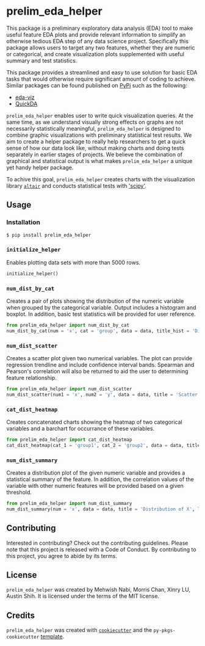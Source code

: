 # prelim_eda_helper

This package is a preliminary exploratory data analysis (EDA) tool to make useful feature EDA plots and provide relevant information to simplify an otherwise tedious EDA step of any data science project. Specifically this package allows users to target any two features, whether they are numeric or categorical, and create visualization plots supplemented with useful summary and test statistics.

This package provides a streamlined and easy to use solution for basic EDA tasks that would otherwise require significant amount of coding to achieve. Similar packages can be found published on [PyPi](https://pypi.org/search/?q=eda&page=1) such as the following:

- [eda-viz](https://github.com/ajaymaity/eda-viz)
- [QuickDA](https://github.com/sid-the-coder/QuickDA)

`prelim_eda_helper` enables user to write quick visualization queries. At the same time, as we understand visually strong effects on graphs are not necessarily statistically meaningful, `prelim_eda_helper` is designed to combine graphic visualizations with preliminary statistical test results. We aim to create a helper package to really help researchers to get a quick sense of how our data look like, without making charts and doing tests separately in earlier stages of projects. We believe the combination of graphical and statistical output is what makes `prelim_eda_helper` a unique yet handy helper package.

To achive this goal, `prelim_eda_helper` creates charts with the visualization library [`altair`](https://altair-viz.github.io/) and conducts statistical tests with ['scipy'](https://scipy.org/).

## Usage

### Installation

```bash
$ pip install prelim_eda_helper
```

### `initialize_helper`

Enables plotting data sets with more than 5000 rows.

```py
initialize_helper()
```

### `num_dist_by_cat`

Creates a pair of plots showing the distribution of the numeric variable when grouped by the categorical variable. Output includes a histogram and boxplot. In addition, basic test statistics will be provided for user reference.

```py
from prelim_eda_helper import num_dist_by_cat
num_dist_by_cat(num = 'x', cat = 'group', data = data, title_hist = 'Distribution of X', title_boxplot = 'X Seperated by Group', lab_num = 'X', lab_cat = 'Group', num_on_x = True, stat = True)
```

### `num_dist_scatter`

Creates a scatter plot given two numerical variables. The plot can provide regression trendline and include confidence interval bands. Spearman and Pearson's correlation will also be returned to aid the user to determining feature relationship.

```py
from prelim_eda_helper import num_dist_scatter
num_dist_scatter(num1 = 'x', num2 = 'y', data = data, title = 'Scatter plot with X and Y', stat = False, trend = None)
```

### `cat_dist_heatmap`

Creates concatenated charts showing the heatmap of two categorical variables and a barchart for occurrance of these variables.

```py
from prelim_eda_helper import cat_dist_heatmap
cat_dist_heatmap(cat_1 = 'group1', cat_2 = 'group2', data = data, title = 'How are Group1 and Group2 distributed?', lab_1 = 'group1', lab_2 = 'group2', heatmap = True, barchart = True)
```

### `num_dist_summary`

Creates a distribution plot of the given numeric variable and provides a statistical summary of the feature. In addition, the correlation values of the variable with other numeric features will be provided based on a given threshold.

```py
from prelim_eda_helper import num_dist_summary
num_dist_summary(num = 'x', data = data, title = 'Distribution of X', lab = 'X', thresh_corr = 0.0, stat = True )
```

## Contributing

Interested in contributing? Check out the contributing guidelines. Please note that this project is released with a Code of Conduct. By contributing to this project, you agree to abide by its terms.

## License

`prelim_eda_helper` was created by Mehwish Nabi, Morris Chan, Xinry LU, Austin Shih. It is licensed under the terms of the MIT license.

## Credits

`prelim_eda_helper` was created with [`cookiecutter`](https://cookiecutter.readthedocs.io/en/latest/) and the `py-pkgs-cookiecutter` [template](https://github.com/py-pkgs/py-pkgs-cookiecutter).
